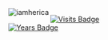 <center>
  <tr>
      <td><img align="left" src="https://github-readme-stats.vercel.app/api/top-langs/?username=iamherica&layout=compact&theme=midnight-purple" alt="iamherica" /></td>    
  </tr>  
</center>

[![Visits Badge](https://badges.pufler.dev/visits/iamherica/iamherica)](https://badges.pufler.dev)
<br>
[![Years Badge](https://badges.pufler.dev/years/iamherica)](https://badges.pufler.dev)
